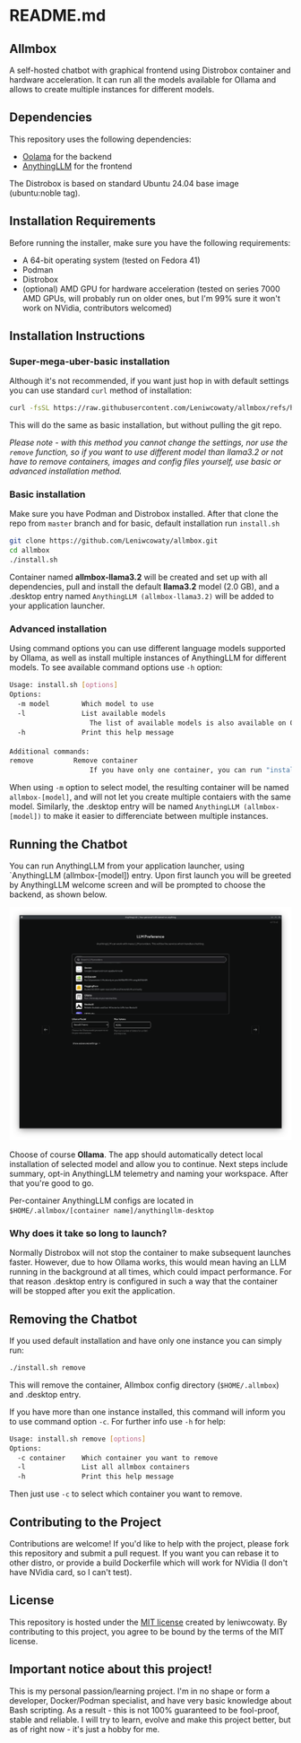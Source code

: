# README.md
## Allmbox
A self-hosted chatbot with graphical frontend using Distrobox container and hardware acceleration. It can run all the models available for Ollama and allows to create multiple instances for different models.

## Dependencies
This repository uses the following dependencies:
- [Oolama](https://github.com/ollama/ollama) for the backend
- [AnythingLLM](https://github.com/Mintplex-Labs/anything-llm) for the frontend

The Distrobox is based on standard Ubuntu 24.04 base image (ubuntu:noble tag).

## Installation Requirements
Before running the installer, make sure you have the following requirements:
- A 64-bit operating system (tested on Fedora 41)
- Podman
- Distrobox
- (optional) AMD GPU for hardware acceleration (tested on series 7000 AMD GPUs, will probably run on older ones, but I'm 99% sure it won't work on NVidia, contributors welcomed)

## Installation Instructions
### Super-mega-uber-basic installation
Although it's not recommended, if you want just hop in with default settings you can use standard `curl` method of installation:

```bash
curl -fsSL https://raw.githubusercontent.com/Leniwcowaty/allmbox/refs/heads/main/install.sh | sh
```

This will do the same as basic installation, but without pulling the git repo.

*Please note - with this method you cannot change the settings, nor use the `remove` function, so if you want to use different model than llama3.2 or not have to remove containers, images and config files yourself, use basic or advanced installation method.*

### Basic installation
Make sure you have Podman and Distrobox installed. After that clone the repo from `master` branch and for basic, default installation run `install.sh`

```bash
git clone https://github.com/Leniwcowaty/allmbox.git
cd allmbox
./install.sh
```

Container named **allmbox-llama3.2** will be created and set up with all dependencies, pull and install the default **llama3.2** model (2.0 GB), and a .desktop entry named `AnythingLLM (allmbox-llama3.2)` will be added to your application launcher.

### Advanced installation
Using command options you can use different language models supported by Ollama, as well as install multiple instances of AnythingLLM for different models. To see available command options use `-h` option:

```bash
Usage: install.sh [options]
Options:
  -m model        Which model to use 
  -l              List available models
                    The list of available models is also available on Ollama Github page: https://github.com/ollama/ollama
  -h              Print this help message

Additional commands:
remove          Remove container 
                    If you have only one container, you can run "install.sh remove", with multiple containers use -c option (see install.sh remove -h for help)
```

When using `-m` option to select model, the resulting container will be named `allmbox-[model]`, and will not let you create multiple contaiers with the same model. Similarly, the .desktop entry will be named `AnythingLLM (allmbox-[model])` to make it easier to differenciate between multiple instances.

## Running the Chatbot
You can run AnythingLLM from your application launcher, using `AnythingLLM (allmbox-[model]) entry. Upon first launch you will be greeted by AnythingLLM welcome screen and will be prompted to choose the backend, as shown below.

![](images/choose_backend.png)

Choose of course **Ollama**. The app should automatically detect local installation of selected model and allow you to continue. Next steps include summary, opt-in AnythingLLM telemetry and naming your workspace. After that you're good to go.

Per-container AnythingLLM configs are located in `$HOME/.allmbox/[container name]/anythingllm-desktop`

### Why does it take so long to launch?
Normally Distrobox will not stop the container to make subsequent launches faster. However, due to how Ollama works, this would mean having an LLM running in the background at all times, which could impact performance. For that reason .desktop entry is configured in such a way that the container will be stopped after you exit the application.

## Removing the Chatbot
If you used default installation and have only one instance you can simply run:

```bash
./install.sh remove
```
This will remove the container, Allmbox config directory (`$HOME/.allmbox`) and .desktop entry.

If you have more than one instance installed, this command will inform you to use command option `-c`. For further info use `-h` for help:
```bash
Usage: install.sh remove [options]
Options:
  -c container    Which container you want to remove
  -l              List all allmbox containers
  -h              Print this help message
```

Then just use `-c` to select which container you want to remove.

## Contributing to the Project
Contributions are welcome! If you'd like to help with the project, please fork this repository and submit a pull request. If you want you can rebase it to other distro, or provide a build Dockerfile which will work for NVidia (I don't have NVidia card, so I can't test).

## License
This repository is hosted under the [MIT license](https://opensource.org/licenses/MIT) created by leniwcowaty. By contributing to this project, you agree to be bound by the terms of the MIT license.

## Important notice about this project!
This is my personal passion/learning project. I'm in no shape or form a developer, Docker/Podman specialist, and have very basic knowledge about Bash scripting. As a result - this is not 100% guaranteed to be fool-proof, stable and reliable. I will try to learn, evolve and make this project better, but as of right now - it's just a hobby for me.